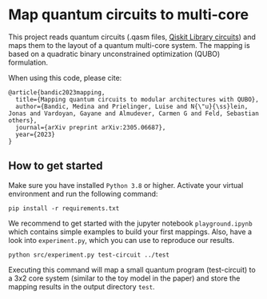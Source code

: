 # Map quantum circuits to multi-core

This project reads quantum circuits (.qasm files, [Qiskit Library circuits](https://qiskit.org/documentation/apidoc/circuit_library.html#module-qiskit.circuit.library)) and maps them to the layout of a quantum multi-core system.
The mapping is based on a quadratic binary unconstrained optimization (QUBO) formulation. 

When using this code, please cite:

```
@article{bandic2023mapping,
  title={Mapping quantum circuits to modular architectures with QUBO},
  author={Bandic, Medina and Prielinger, Luise and N{\"u}{\ss}lein, Jonas and Vardoyan, Gayane and Almudever, Carmen G and Feld, Sebastian others},
  journal={arXiv preprint arXiv:2305.06687},
  year={2023}
}
```

## How to get started

Make sure you have installed `Python 3.8` or higher. Activate your virtual environment and run the following command:

```console
pip install -r requirements.txt
````

We recommend to get started with the jupyter notebook `playground.ipynb` which contains simple examples to build your first mappings.
Also, have a look into `experiment.py`, which you can use to reproduce our results.

```console
python src/experiment.py test-circuit ../test
```

Executing this command will map a small quantum program (test-circuit) to a 3x2 core system (similar to the toy model in the paper) and store the mapping results in the output directory `test`.
